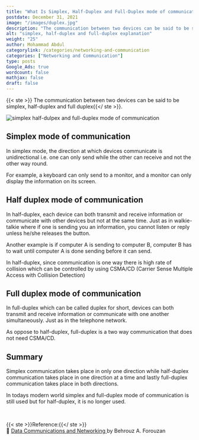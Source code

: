 ```yaml
---
title: "What Is Simplex, Half-Duplex and Full-Duplex mode of communication?"
postdate: December 31, 2021
image: "/images/duplex.jpg"
description: "The communication between two devices can be said to be simplex, half-duplex and full duplex"
alt: "simplex, half-duplex and full-duplex explanation"
weight: "25"
author: Mohammad Abdul
categorylink: /categories/networking-and-communication
categories: ["Networking and Communication"]
type: posts
Google_Ads: true
wordcount: false
mathjax: false
draft: false
---
```


{{< ste >}} The communication between two devices can be said to be simplex, half-duplex and full duplex{{</ ste >}}.

<img src="/images/duplex.jpg" alt="simplex half-dulpex and full-duplex mode of communication" loading="lazy">

## Simplex mode of communication

In simplex mode, the direction at which devices communicate is unidirectional i.e. one can only send while the other can receive and not the other way round.

For example, a keyboard can only send to a monitor, and a monitor can only display the information on its screen.

## Half duplex mode of communication

In half-duplex, each device can both transmit and receive information or communicate with other devices but not at the same time. Just as in walkie-talkie where if one is sending you an information, you cannot listen or reply unless he/she releases the button.

Another example is if computer A is sending to computer B, computer B has to wait until computer A is done sending before it can send.

In half-duplex, since communication is one way there is high rate of collision which can be controlled by using CSMA/CD (Carrier Sense Multiple Access with Collision Detection)

## Full duplex mode of communication

In full-duplex which can be called duplex for short, devices can both transmit and receive information or communicate with one another simultaneously. Just as in the telephone network.

As oppose to half-duplex, full-duplex is a two way communication that does not need CSMA/CD.

## Summary

Simplex communication takes place in only one direction while half-duplex communication takes place in one direction at a time and lastly full-duplex communication takes place in both directions.

In todays modern world simplex and full-duplex mode of communication is still used but for half-duplex, it is no longer used.

<br>

{{< ste >}}Reference:{{</ ste >}}
<br>
:book: <a class="links-to-others" href="https://amzn.to/3zgwhJB" target="_blank">Data Communications
and Networking </a>by Behrouz A. Forouzan

<br>
